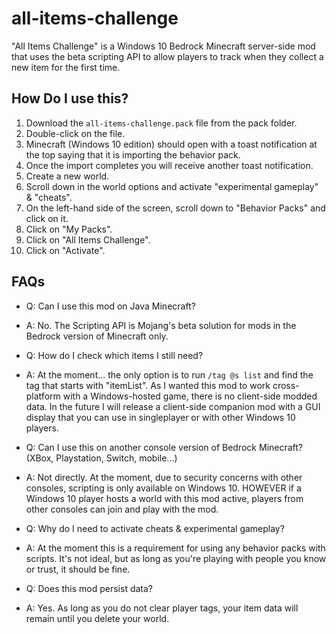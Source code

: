# all-items-challenge
 "All Items Challenge" is a Windows 10 Bedrock Minecraft server-side mod that uses the beta scripting API to allow players to track when they collect a new item for the first time.

 ## How Do I use this?
 1. Download the `all-items-challenge.pack` file from the pack folder.
 2. Double-click on the file.
 3. Minecraft (Windows 10 edition) should open with a toast notification at the top saying that it is importing the behavior pack.
 4. Once the import completes you will receive another toast notification.
 5. Create a new world.
 6. Scroll down in the world options and activate "experimental gameplay" & "cheats".
 7. On the left-hand side of the screen, scroll down to "Behavior Packs" and click on it.
 8. Click on "My Packs".
 9. Click on "All Items Challenge".
 10. Click on "Activate".

 ## FAQs
 * Q: Can I use this mod on Java Minecraft?
 * A: No. The Scripting API is Mojang's beta solution for mods in the Bedrock version of Minecraft only.

 * Q: How do I check which items I still need?
 * A: At the moment... the only option is to run `/tag @s list` and find the tag that starts with "itemList". As I wanted this mod to work cross-platform with a Windows-hosted game, there is no client-side modded data. In the future I will release a client-side companion mod with a GUI display that you can use in singleplayer or with other Windows 10 players.

 * Q: Can I use this on another console version of Bedrock Minecraft? (XBox, Playstation, Switch, mobile...)
 * A: Not directly. At the moment, due to security concerns with other consoles, scripting is only available on Windows 10. HOWEVER if a Windows 10 player hosts a world with this mod active, players from other consoles can join and play with the mod.

 * Q: Why do I need to activate cheats & experimental gameplay?
 * A: At the moment this is a requirement for using any behavior packs with scripts. It's not ideal, but as long as you're playing with people you know or trust, it should be fine.

 * Q: Does this mod persist data?
 * A: Yes. As long as you do not clear player tags, your item data will remain until you delete your world.
